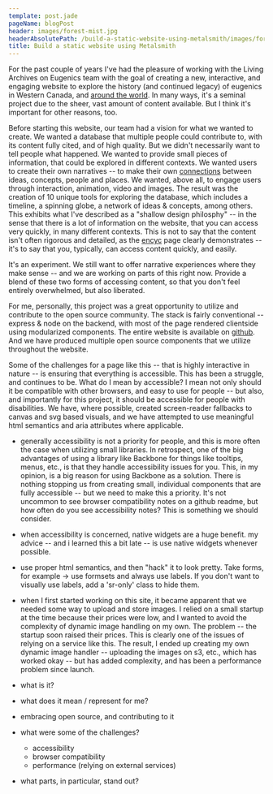 ```yaml
---
template: post.jade
pageName: blogPost
header: images/forest-mist.jpg
headerAbsolutePath: /build-a-static-website-using-metalsmith/images/forest-mist.jpg
title: Build a static website using Metalsmith
---
```

For the past couple of years I've had the pleasure of working with the Living Archives on Eugenics team with the goal of creating a new, interactive, and engaging website to explore the history (and continued legacy) of eugenics in Western Canada, and [around the world](http://eugenicsarchive.ca/discover/world). In many ways, it's a seminal project due to the sheer, vast amount of content available. But I think it's important for other reasons, too.

Before starting this website, our team had a vision for what we wanted to create. We wanted a database that multiple people could contribute to, with its content fully cited, and of high quality. But we didn't necessarily want to tell people what happened. We wanted to provide small pieces of information, that could be explored in different contexts. We wanted users to create their own narratives -- to make their own [connections](http://eugenicsarchive.ca/discover/connections) between ideas, concepts, people and places. We wanted, above all, to engage users through interaction, animation, video and images. The result was the creation of 10 unique tools for exploring the database, which includes a timeline, a spinning globe, a network of ideas & concepts, among others. This exhibits what I've described as a "shallow design philosphy" -- in the sense that there is a lot of information on the website, that you can access very quickly, in many different contexts. This is not to say that the content isn't often rigorous and detailed, as the [encyc](http://eugenicsarchive.ca/discover/encyc) page clearly demonstrates -- it's to say that you, typically, can access content quickly, and easily.

It's an experiment. We still want to offer narrative experiences where they make sense -- and we are working on parts of this right now. Provide a blend of these two forms of accessing content, so that you don't feel entirely overwhelmed, but also liberated.

For me, personally, this project was a great opportunity to utilize and contribute to the open source community. The stack is fairly conventional -- express & node on the backend, with most of the page rendered clientside using modularized components. The entire website is available on [github](http://github.com/eugenicsarchivesca/know-eugenics). And we have produced multiple open source components that we utilize throughout the website.

Some of the challenges for a page like this -- that is highly interactive in nature -- is ensuring that everything is accessible. This has been a struggle, and continues to be. What do I mean by accessible? I mean not only should it be compatible with other browsers, and easy to use for people -- but also, and importantly for this project, it should be accessible for people with disabilities. We have, where possible, created screen-reader fallbacks to canvas and svg based visuals, and we have attempted to use meaningful html semantics and aria attributes where applicable.

- generally accessibility is not a priority for people, and this is more often the case when utilizing small libraries. In retrospect, one of the big advantages of using a library like Backbone for things like tooltips, menus, etc., is that they handle accessibility issues for you. This, in my opinion, is a big reason for using Backbone as a solution. There is nothing stopping us from creating small, individual components that are fully accessible -- but we need to make this a priority. It's not uncommon to see browser compatibility notes on a github readme, but how often do you see accessibility notes? This is something we should consider.
- when accessibility is concerned, native widgets are a huge benefit. my advice -- and i learned this a bit late -- is use native widgets whenever possible.
- use proper html semantics, and then "hack" it to look pretty. Take forms, for example -> use formsets and always use labels. If you don't want to visually use labels, add a 'sr-only' class to hide them.

- when I first started working on this site, it became apparent that we needed some way to upload and store images. I relied on a small startup at the time because their prices were low, and I wanted to avoid the complexity of dynamic image handling on my own. The problem -- the startup soon raised their prices. This is clearly one of the issues of relying on a service like this. The result, I ended up creating my own dynamic image handler -- uploading the images on s3, etc., which has worked okay -- but has added complexity, and has been a performance problem since launch.

- what is it?
- what does it mean / represent for me?
- embracing open source, and contributing to it
- what were some of the challenges?
  - accessibility
  - browser compatibility
  - performance (relying on external services)
- what parts, in particular, stand out?
